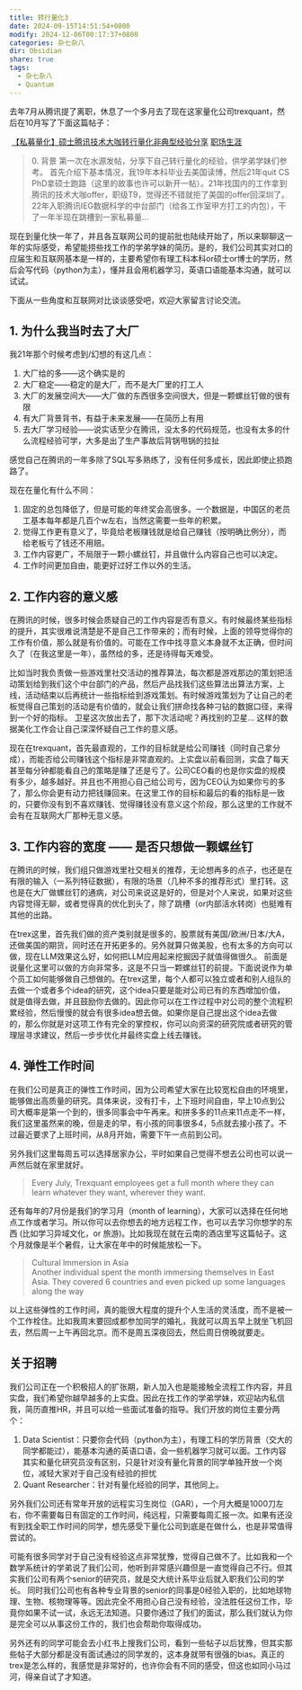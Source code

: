 ```yaml
---
title: 转行量化3
date: 2024-09-15T14:51:54+0800
modify: 2024-12-06T00:17:37+0800
categories: 杂七杂八
dir: Obsidian
share: true
tags:
  - 杂七杂八
  - Quantum
---
```


去年7月从腾讯提了离职，休息了一个多月去了现在这家量化公司trexquant，然后在10月写了下面这篇帖子：

 [【私募量化】硕士腾讯技术大咖转行量化非典型经验分享](https://shuiyuan.sjtu.edu.cn/t/topic/206846) [职场生涯](https://shuiyuan.sjtu.edu.cn/c/life-experience/workplace-experience/92)

> [](https://shuiyuan.sjtu.edu.cn/t/topic/284089#h-0-1)0. 背景 第一次在水源发帖，分享下自己转行量化的经验，供学弟学妹们参考。 首先介绍下基本情况，我19年本科毕业去美国读博，然后21年quit CS PhD拿硕士跑路（这里的故事也许可以新开一帖）。21年找国内的工作拿到腾讯的技术大咖offer，职级T9，觉得还不错就拒了美国的offer回深圳了。22年入职腾讯IEG数据科学的中台部门（给各工作室甲方打工的内包），干了一年半现在跳槽到一家私募量…

现在到量化快一年了，并且各互联网公司的提前批也陆续开始了，所以来聊聊这一年的实际感受，希望能捞些找工作的学弟学妹的简历。是的，我们公司其实对口的应届生和互联网基本是一样的，主要希望你有理工科本科or硕士or博士的学历，然后会写代码（python为主），懂并且会用机器学习，英语口语能基本沟通，就可以试试。

下面从一些角度和互联网对比谈谈感受吧，欢迎大家留言讨论交流。

## [](https://shuiyuan.sjtu.edu.cn/t/topic/284089#h-1-1)1. 为什么我当时去了大厂

我21年那个时候考虑到/幻想的有这几点：

1. 大厂给的多——这个确实是的
2. 大厂稳定——稳定的是大厂，而不是大厂里的打工人
3. 大厂的发展空间大——大厂做的东西很多空间很大，但是一颗螺丝钉做的很有限
4. 有大厂背景背书，有益于未来发展——在简历上有用
5. 去大厂学习经验——说实话至少在腾讯，没太多的代码规范，也没有太多的什么流程经验可学，大多是出了生产事故后背锅甩锅的拉扯

感觉自己在腾讯的一年多除了SQL写多熟练了，没有任何多成长，因此即使止损跑路了。

现在在量化有什么不同：

1. 固定的总包降低了，但是可能的年终奖会高很多。一个数据是，中国区的老员工基本每年都是几百个w左右，当然这需要一些年的积累。
2. 觉得工作更有意义了，毕竟给老板赚钱就是给自己赚钱（按明确比例分），而给老板亏了钱还不用赔。
3. 工作内容更广，不局限于一颗小螺丝钉，并且做什么内容自己也可以决定。
4. 工作时间更加自由，能更好过好工作以外的生活。

## [](https://shuiyuan.sjtu.edu.cn/t/topic/284089#h-2-2)2. 工作内容的意义感

在腾讯的时候，很多时候会质疑自己的工作内容是否有意义。有时候最终某些指标的提升，其实很难说清楚是不是自己工作带来的；而有时候，上面的领导觉得你的工作有价值，那么就是有价值的。可能在工作中找寻意义本身就不太正确，但时间久了（在我这里是一年），虽然给的多，还是待得每天难受。

比如当时我负责做一些游戏里社交活动的推荐算法，每次都是游戏那边的策划把活动策划给到我们这个中台部门的产品，然后产品找我们这些算法出算法方案，上线，活动结束以后再统计一些指标给到游戏策划。有时候游戏策划为了让自己的老板觉得自己策划的活动是有价值的，就会让我们拼命找各种刁钻的数据口径，来得到一个好的指标。 卫星这次放出去了，那下次活动呢？再找别的卫星... 这样的数据美化工作会让自己深深怀疑自己工作的意义感。

现在在trexquant，首先最直观的，工作的目标就是给公司赚钱（同时自己拿分成），而能否给公司赚钱这个指标是非常直观的。上实盘以前看回测，实盘了每天甚至每分钟都能看自己的策略是赚了还是亏了。公司CEO看的也是你实盘的规模有多少，越多越好。并且也不用担心自己给公司亏，因为CEO认为如果你亏的多了，那么你会更有动力把钱赚回来。在这里工作的目标和最后的看的指标是一致的，只要你没有到不喜欢赚钱、觉得赚钱没有意义这个阶段，那么这里的工作就不会有在互联网大厂那种无意义感。

## [](https://shuiyuan.sjtu.edu.cn/t/topic/284089#h-3-3)3. 工作内容的宽度 —— 是否只想做一颗螺丝钉

在腾讯的时候，我们组只做游戏里社交相关的推荐，无论想再多的点子，也还是在有限的输入（一系列特征数据），有限的场景（几种不多的推荐形式）里打转。这也是在大厂做螺丝钉的通病，对公司来说这是好的，但是对个人来说，如果对这些内容觉得无聊，或者觉得真的优化到头了，除了跳槽（or内部活水转岗）也挺难有其他的出路。

在trex这里，首先我们做的资产类别就是很多的，股票就有美国/欧洲/日本/大A，还做美国的期货，同时还在开拓更多的。另外就算只做美股，也有太多的方向可以做，现在LLM效果这么好，如何把LLM应用起来挖掘因子就值得做很久。 前面是说量化这里可以做的方向非常多，这是不只当一颗螺丝钉的前提。下面说说作为单个员工如何能够做自己想做的。在trex这里，每个人都可以独立或者和别人组队的去做一个或者多个idea的研究，这个idea只要是能对公司已有的东西增加价值，就是值得去做，并且鼓励你去做的。因此你可以在工作过程中对公司的整个流程积累经验，然后慢慢的就会有很多idea想去做。如果你是自己提出这个idea去做的，那么你就是对这项工作有完全的掌控权，你可以向资深的研究院或者研究的管理层寻求建议，然后一步步优化并最终实盘上线去赚钱。

## [](https://shuiyuan.sjtu.edu.cn/t/topic/284089#h-4-4)4. 弹性工作时间

在我们公司是真正的弹性工作时间，因为公司希望大家在比较宽松自由的环境里，能够做出高质量的研究。具体来说，没有打卡，上下班时间自由，早上10点到公司大概率是第一个到的，很多同事会中午再来。和拼多多的11点来11点走不一样，我们这里虽然来的晚，但是走的早，有小孩的同事很多4，5点就去接小孩了。不过最近要求了上班时间，从8月开始，需要下午一点前到公司。

另外我们这里每周五可以选择居家办公，平时如果自己觉得不想去公司也可以说一声然后就在家里就好。

> Every July, Trexquant employees get a full month where they can learn whatever they want, wherever they want.

还有每年的7月份是我们的学习月（month of learning），大家可以选择在任何地点工作或者学习。所以你可以去你想去的地方远程工作，也可以去学习你想学的东西 (比如学习异域文化，or 旅游)。比如我现在就在云南的酒店里写这篇帖子。这个月就像是半个暑假，让大家在年中的时候能放松一下。

> Cultural lmmersion in Asia  
> Another individual spent the month immersing themselves in East Asia. They covered 6 countries and even picked up some languages along the way

以上这些弹性的工作时间，真的能很大程度的提升个人生活的灵活度，而不是被一个工作栓住。比如我周末要回成都参加同学的婚礼，我就可以周五早上就坐飞机回去，然后周一上午再回北京。而不是周五深夜回去，然后周日傍晚就要走。

## 关于招聘

我们公司正在一个积极招人的扩张期，新人加入也是能接触全流程工作内容，并且实盘，我们希望你越早越多的上实盘。因此在找工作的学弟学妹，欢迎站内私信我，简历直推HR，并且可以给一些面试准备的指导。我们开放的岗位主要分两个：

1. Data Scientist：只要你会代码（python为主），有理工科的学历背景（交大的同学都能过），能基本沟通的英语口语，会一些机器学习就可以面。工作内容其实和量化研究员没有区别，只是针对没有量化背景的同学单独开放一个岗位，减轻大家对于自己没有经验的担忧
2. Quant Researcher：针对有量化经验的同学，其他同上。

另外我们公司还有常年开放的远程实习生岗位（GAR），一个月大概是1000刀左右，你不需要每日有固定的工作时间，纯远程，只需要每周汇报一次。如果有还没有到找全职工作时间的同学，想先感受下量化公司到底是在做什么，也是非常值得尝试的。

可能有很多同学对于自己没有经验这点非常犹豫，觉得自己做不了。比如我和一个数学系统计的学弟说了我们公司，他听到非常感兴趣但是一直觉得自己不行。但其实我们公司有两个senior的研究员，就是交大统计系毕业后就入职我们公司的学长。 同时我们公司也有各种专业背景的senior的同事是0经验入职的，比如地球物理、生物、核物理等等。因此完全不用担心自己没有经验，没法胜任这份工作，毕竟你如果不试一试，永远无法知道。只要你通过了我们的面试，那么我们就认为你是完全可以从事这份工作的，我们也会帮助你取得成功。

另外还有的同学可能会去小红书上搜我们公司，看到一些帖子以后犹豫，但其实那些帖子大部分都是没有面试通过的同学发的，这本身就带有很强的bias。真正的trex是怎么样的，我感觉是非常好的，也许你会有不同的感受，但这也如同小马过河，得亲自试了才知道。